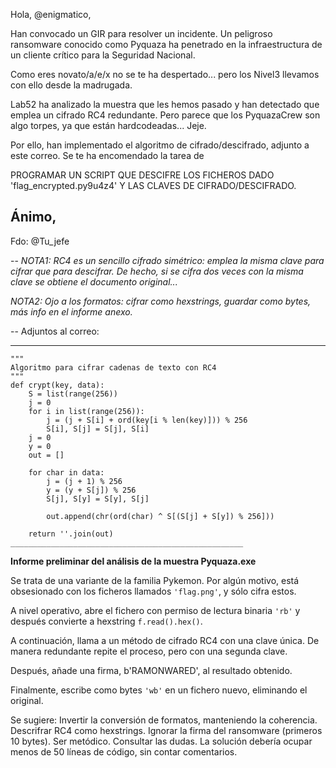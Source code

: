 Hola, @enigmatico,

Han convocado un GIR para resolver un incidente. Un peligroso ransomware conocido como Pyquaza ha penetrado en la infraestructura de un cliente crítico para la Seguridad Nacional.

Como eres novato/a/e/x no se te ha despertado... pero los Nivel3 llevamos con ello desde la madrugada.

Lab52 ha analizado la muestra que les hemos pasado y han detectado que emplea un cifrado RC4 redundante. Pero parece que los PyquazaCrew son algo torpes, ya que están hardcodeadas... Jeje.


Por ello, han implementado el algoritmo de cifrado/descifrado, adjunto a este correo. Se te ha encomendado la tarea de 

PROGRAMAR UN SCRIPT QUE DESCIFRE LOS FICHEROS DADO 'flag_encrypted.py9u4z4' Y LAS CLAVES DE CIFRADO/DESCIFRADO.


Ánimo,
--
Fdo: @Tu_jefe


--
*NOTA1: RC4 es un sencillo cifrado simétrico: emplea la misma clave para cifrar que para descifrar. De hecho, si se cifra dos veces con la misma clave se obtiene el documento original...*

*NOTA2: Ojo a los formatos: cifrar como hexstrings, guardar como bytes, más info en el informe anexo.*


--
Adjuntos al correo:
____________________________________________________
```
"""
Algoritmo para cifrar cadenas de texto con RC4
"""
def crypt(key, data):
    S = list(range(256))
    j = 0
    for i in list(range(256)):
        j = (j + S[i] + ord(key[i % len(key)])) % 256
        S[i], S[j] = S[j], S[i]
    j = 0
    y = 0
    out = []

    for char in data:
        j = (j + 1) % 256
        y = (y + S[j]) % 256
        S[j], S[y] = S[y], S[j]

        out.append(chr(ord(char) ^ S[(S[j] + S[y]) % 256]))

    return ''.join(out)
____________________________________________________
```
**Informe preliminar del análisis de la muestra Pyquaza.exe**

Se trata de una variante de la familia Pykemon. Por algún motivo, está obsesionado con los ficheros llamados ```'flag.png'```, y sólo cifra estos.

A nivel operativo, abre el fichero con permiso de lectura binaria ```'rb'``` y después convierte a hexstring ```f.read().hex()```.

A continuación, llama a un método de cifrado RC4 con una clave única. De manera redundante repite el proceso, pero con una segunda clave.

Después, añade una firma, b'RAMONWARED', al resultado obtenido.

Finalmente, escribe como bytes ```'wb'``` en un fichero nuevo, eliminando el original.

Se sugiere:
	Invertir la conversión de formatos, manteniendo la coherencia.
	Descrifrar RC4 como hexstrings.
	Ignorar la firma del ransomware (primeros 10 bytes).
	Ser metódico.
	Consultar las dudas.
	La solución debería ocupar menos de 50 líneas de código, sin contar comentarios.